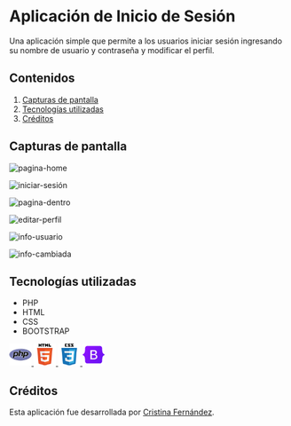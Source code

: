 # Aplicación de Inicio de Sesión

Una aplicación simple que permite a los usuarios iniciar sesión ingresando su nombre de usuario y contraseña y modificar el perfil.

## Contenidos

1. [Capturas de pantalla](#capturas-de-pantalla)
2. [Tecnologías utilizadas](#tecnologías-utilizadas)
3. [Créditos](#créditos)

## Capturas de pantalla
![pagina-home](https://github.com/CristinaFdezFdez/control-usuarios-php/assets/155740893/f356f64b-b370-4a70-8783-274999033ea4)

![iniciar-sesión](https://github.com/CristinaFdezFdez/control-usuarios-php/assets/155740893/d40b01e8-1f0f-43fb-85d3-2483856ef874)

![pagina-dentro](https://github.com/CristinaFdezFdez/control-usuarios-php/assets/155740893/4783e3a4-9c61-4b0b-8cc0-951541f6c97e)

![editar-perfil](https://github.com/CristinaFdezFdez/control-usuarios-php/assets/155740893/75be461d-bf08-4bea-92cf-79794168987e)

![info-usuario](https://github.com/CristinaFdezFdez/control-usuarios-php/assets/155740893/582dd9d7-6331-480b-99db-8596985ac6b6)

![info-cambiada](https://github.com/CristinaFdezFdez/control-usuarios-php/assets/155740893/511a8e8e-17b9-43aa-b775-85b87e5e3237)




## Tecnologías utilizadas

- PHP
- HTML
- CSS
- BOOTSTRAP

<a href="https://www.php.net/" target="_blank" rel="noreferrer">
  <img src="https://raw.githubusercontent.com/devicons/devicon/master/icons/php/php-original.svg" alt="PHP" width="40" height="40"/>
</a>
<a href="https://www.w3.org/html/" target="_blank" rel="noreferrer">
  <img src="https://raw.githubusercontent.com/devicons/devicon/master/icons/html5/html5-original-wordmark.svg" alt="HTML5" width="40" height="40"/>
</a>
<a href="https://www.w3schools.com/css/" target="_blank" rel="noreferrer">
  <img src="https://raw.githubusercontent.com/devicons/devicon/master/icons/css3/css3-original-wordmark.svg" alt="CSS3" width="40" height="40"/>
</a>

<a href="https://getbootstrap.com/" target="_blank" rel="noreferrer">
  <img src="https://raw.githubusercontent.com/devicons/devicon/master/icons/bootstrap/bootstrap-original.svg" alt="Bootstrap" width="40" height="40"/>
</a>


## Créditos

Esta aplicación fue desarrollada por [Cristina Fernández](https://github.com/CristinaFdezFdez/).
